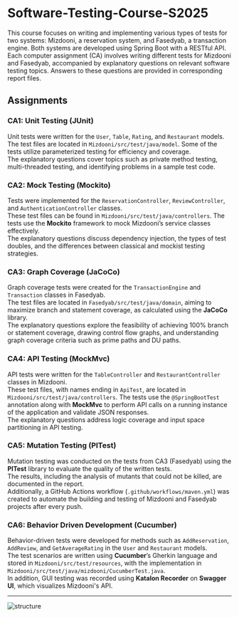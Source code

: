 # Software-Testing-Course-S2025

This course focuses on writing and implementing various types of tests for two systems: Mizdooni, a reservation system, and Fasedyab, a transaction engine. Both systems are developed using Spring Boot with a RESTful API.
Each computer assignment (CA) involves writing different tests for Mizdooni and Fasedyab, accompanied by explanatory questions on relevant software testing topics. Answers to these questions are provided in corresponding report files.

## Assignments

### CA1: Unit Testing (JUnit)
Unit tests were written for the `User`, `Table`, `Rating`, and `Restaurant` models.  
The test files are located in `Mizdooni/src/test/java/model`. Some of the tests utilize parameterized testing for efficiency and coverage.  
The explanatory questions cover topics such as private method testing, multi-threaded testing, and identifying problems in a sample test code.

### CA2: Mock Testing (Mockito)
Tests were implemented for the `ReservationController`, `ReviewController`, and `AuthenticationController` classes.  
These test files can be found in `Mizdooni/src/test/java/controllers`. The tests use the **Mockito** framework to mock Mizdooni’s service classes effectively.  
The explanatory questions discuss dependency injection, the types of test doubles, and the differences between classical and mockist testing strategies.

### CA3: Graph Coverage (JaCoCo)
Graph coverage tests were created for the `TransactionEngine` and `Transaction` classes in Fasedyab.  
The test files are located in `Fasedyab/src/test/java/domain`, aiming to maximize branch and statement coverage, as calculated using the **JaCoCo** library.  
The explanatory questions explore the feasibility of achieving 100% branch or statement coverage, drawing control flow graphs, and understanding graph coverage criteria such as prime paths and DU paths.

### CA4: API Testing (MockMvc)
API tests were written for the `TableController` and `RestaurantController` classes in Mizdooni.  
These test files, with names ending in `ApiTest`, are located in `Mizdooni/src/test/java/controllers`. The tests use the `@SpringBootTest` annotation along with **MockMvc** to perform API calls on a running instance of the application and validate JSON responses.  
The explanatory questions address logic coverage and input space partitioning in API testing.

### CA5: Mutation Testing (PITest)
Mutation testing was conducted on the tests from CA3 (Fasedyab) using the **PITest** library to evaluate the quality of the written tests.  
The results, including the analysis of mutants that could not be killed, are documented in the report.  
Additionally, a GitHub Actions workflow (`.github/workflows/maven.yml`) was created to automate the building and testing of Mizdooni and Fasedyab projects after every push.

### CA6: Behavior Driven Development (Cucumber)
Behavior-driven tests were developed for methods such as `AddReservation`, `AddReview`, and `GetAverageRating` in the `User` and `Restaurant` models.  
The test scenarios are written using **Cucumber**’s Gherkin language and stored in `Mizdooni/src/test/resources`, with the implementation in `Mizdooni/src/test/java/mizdooni/CucumberTest.java`.  
In addition, GUI testing was recorded using **Katalon Recorder** on **Swagger UI**, which visualizes Mizdooni's API.

---
![structure](https://github.com/MobinaMhr/Software-Testing-Course-S2025/blob/main/assets/app-struct.png)
